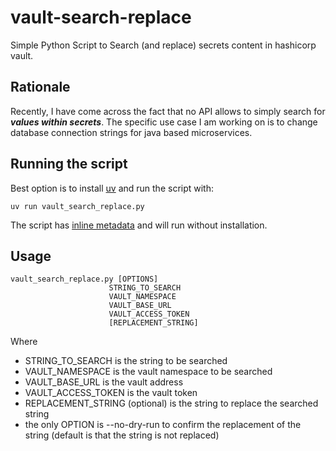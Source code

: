 # vault-search-replace
Simple Python Script to Search (and replace) secrets content in hashicorp vault.

## Rationale
Recently, I have come across the fact that no API allows to simply search for **_values within secrets_**.
The specific use case I am working on is to change database connection strings for java based microservices.

## Running the script
Best option is to install [uv](https://docs.astral.sh/uv/) and run the script with:

`uv run vault_search_replace.py`

The script has [inline metadata](https://docs.astral.sh/uv/guides/scripts/#declaring-script-dependencies) and will run without installation.

## Usage

```shell
vault_search_replace.py [OPTIONS] 
                      STRING_TO_SEARCH 
                      VAULT_NAMESPACE
                      VAULT_BASE_URL 
                      VAULT_ACCESS_TOKEN
                      [REPLACEMENT_STRING]
```
Where
 * STRING_TO_SEARCH is the string to be searched
 * VAULT_NAMESPACE is the vault namespace to be searched
 * VAULT_BASE_URL is the vault address
 * VAULT_ACCESS_TOKEN is the vault token 
 * REPLACEMENT_STRING (optional) is the string to replace the searched string
 * the only OPTION is --no-dry-run to confirm the replacement of the string (default is that the string is not replaced)

